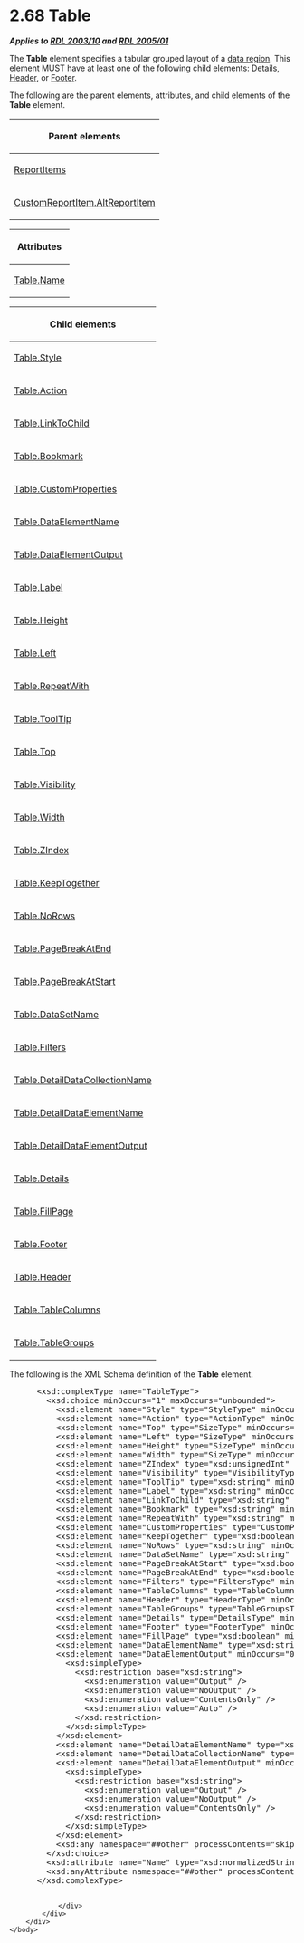 <html dir="LTR" xmlns:mshelp="http://msdn.microsoft.com/mshelp" xmlns:ddue="http://ddue.schemas.microsoft.com/authoring/2003/5" xmlns:xlink="http://www.w3.org/1999/xlink" xmlns:tool="http://www.microsoft.com/tooltip">
    <head>
        <meta http-equiv="Content-Type" content="text/html; CHARSET=utf-8"></meta>
        <meta name="save" content="history"></meta>
        <title>2.68 Table</title>
        <xml>
            <mshelp:toctitle title="2.68 Table"></mshelp:toctitle>
            <mshelp:rltitle title="[MS-RDL]: Table"></mshelp:rltitle>
            <mshelp:keyword index="A" term="660db744-699e-4ca3-a2d6-a5cab4bcf9b0"></mshelp:keyword>
            <mshelp:attr name="DCSext.ContentType" value="open specification"></mshelp:attr>
            <mshelp:attr name="AssetID" value="660db744-699e-4ca3-a2d6-a5cab4bcf9b0"></mshelp:attr>
            <mshelp:attr name="TopicType" value="kbRef"></mshelp:attr>
            <mshelp:attr name="DCSext.Title" value="[MS-RDL]: Table" />
        </xml>
    </head>
    <body>
        <div id="header">
            <h1 class="heading">2.68 Table</h1>
        </div>
        <div id="mainSection">
            <div id="mainBody">
                <div id="allHistory" class="saveHistory"></div>
                <div id="sectionSection0" class="section" name="collapseableSection">
                    

<p><b><i>Applies to </i></b><a href="a7e2ad00-07c8-4f6d-80ab-3ad55df7b233.htm"><b><i>RDL 2003/10</i></b></a><b>
<i>and </i></b><a href="3ebe2912-4958-4832-b391-cad1f5e13338.htm"><b><i>RDL 2005/01</i></b></a></p>

<p>The <b>Table</b> element specifies a tabular grouped layout
of a <a href="b2482b3f-74ab-4ca8-a9e5-c07955011743.htm#gt_6abb146e-d02e-45aa-a034-b25b23b0dd48">data region</a>. This
element MUST have at least one of the following child elements: <a href="10728959-73bf-46f9-b7a8-1b3612eda445.htm">Details</a>, <a href="ac104947-f4a3-4119-85bb-386b6219d64b.htm">Header</a>, or <a href="cbfd158a-39e9-437a-9c7b-875c87155583.htm">Footer</a>.</p>

<p>The following are the parent elements, attributes, and child
elements of the <b>Table</b> element.</p>

<table>
 <thead>
  <tr>
   <th>
   <p>Parent elements</p>
   </th>
  </tr>
 </thead>
 <tr>
  <td>
  <p><a href="c5fef915-e842-43b4-91f9-56af4eb15be0.htm">ReportItems</a></p>
  </td>
 </tr>
 <tr>
  <td>
  <p><a href="11d434bd-8755-4c3f-ba43-eaa4fed6a692.htm">CustomReportItem.AltReportItem</a></p>
  </td>
 </tr>
</table>

<p> </p>

<table>
 <thead>
  <tr>
   <th>
   <p>Attributes</p>
   </th>
  </tr>
 </thead>
 <tr>
  <td>
  <p><a href="f0b4e16b-254f-4e6e-a580-5100466b7842.htm">Table.Name</a></p>
  </td>
 </tr>
</table>

<p> </p>

<table>
 <thead>
  <tr>
   <th>
   <p>Child elements</p>
   </th>
  </tr>
 </thead>
 <tr>
  <td>
  <p><a href="b5d217f5-cea8-4a03-b676-83ff4d363b47.htm">Table.Style</a></p>
  </td>
 </tr>
 <tr>
  <td>
  <p><a href="8674af79-860f-45a2-b803-e0c4d637008e.htm">Table.Action</a></p>
  </td>
 </tr>
 <tr>
  <td>
  <p><a href="1178bf18-2060-46b8-b201-5c25735658d9.htm">Table.LinkToChild</a></p>
  </td>
 </tr>
 <tr>
  <td>
  <p><a href="e5b0b35a-6477-47f6-a735-a9254ecafd5a.htm">Table.Bookmark</a></p>
  </td>
 </tr>
 <tr>
  <td>
  <p><a href="3afcf4ce-2472-4277-bfba-01dccfd100a7.htm">Table.CustomProperties</a></p>
  </td>
 </tr>
 <tr>
  <td>
  <p><a href="6585fba1-8ed8-4009-adc7-67841ef16c7b.htm">Table.DataElementName</a></p>
  </td>
 </tr>
 <tr>
  <td>
  <p><a href="58ff5f75-4d19-4c9e-98fe-470ba9312192.htm">Table.DataElementOutput</a></p>
  </td>
 </tr>
 <tr>
  <td>
  <p><a href="07593188-631a-4850-9003-2e4831e4bcc6.htm">Table.Label</a></p>
  </td>
 </tr>
 <tr>
  <td>
  <p><a href="0c126014-9008-4b16-ade4-5d7e3094dac9.htm">Table.Height</a></p>
  </td>
 </tr>
 <tr>
  <td>
  <p><a href="62714b7f-704b-4c36-b230-0d514045d4b8.htm">Table.Left</a></p>
  </td>
 </tr>
 <tr>
  <td>
  <p><a href="a7fc1817-4923-4729-a609-fc106a07c3eb.htm">Table.RepeatWith</a></p>
  </td>
 </tr>
 <tr>
  <td>
  <p><a href="b8987546-48c0-4f12-8e2d-c2614ae28a98.htm">Table.ToolTip</a></p>
  </td>
 </tr>
 <tr>
  <td>
  <p><a href="a77c110c-1a17-442e-bf0e-52f8af626c64.htm">Table.Top</a></p>
  </td>
 </tr>
 <tr>
  <td>
  <p><a href="9913f9b6-b86d-4580-a692-a10c4e6cd935.htm">Table.Visibility</a></p>
  </td>
 </tr>
 <tr>
  <td>
  <p><a href="b3f4b92a-cbad-4c12-8865-26c4110f39a5.htm">Table.Width</a></p>
  </td>
 </tr>
 <tr>
  <td>
  <p><a href="08c95af8-e546-4b07-9ae8-b6a2291560f9.htm">Table.ZIndex</a></p>
  </td>
 </tr>
 <tr>
  <td>
  <p><a href="8cdad9f8-d7ef-402f-995f-51d58fd47585.htm">Table.KeepTogether</a></p>
  </td>
 </tr>
 <tr>
  <td>
  <p><a href="b0e3ebba-4a66-44ac-9372-d6e65441044b.htm">Table.NoRows</a></p>
  </td>
 </tr>
 <tr>
  <td>
  <p><a href="cbe6bee1-9bab-479d-baae-98ada83efd36.htm">Table.PageBreakAtEnd</a></p>
  </td>
 </tr>
 <tr>
  <td>
  <p><a href="caf4fa8e-60fc-4632-b606-304554af5659.htm">Table.PageBreakAtStart</a></p>
  </td>
 </tr>
 <tr>
  <td>
  <p><a href="b6c3ce4e-4d4e-404a-bac1-7bbc5b12bcf4.htm">Table.DataSetName</a></p>
  </td>
 </tr>
 <tr>
  <td>
  <p><a href="f5964a82-d10c-4d0e-b010-8b069e51b94b.htm">Table.Filters</a></p>
  </td>
 </tr>
 <tr>
  <td>
  <p><a href="5f07cb52-dacb-450e-96ea-1ad211c19e19.htm">Table.DetailDataCollectionName</a></p>
  </td>
 </tr>
 <tr>
  <td>
  <p><a href="552569b3-c60b-44e3-ab5a-f83a0510320d.htm">Table.DetailDataElementName</a></p>
  </td>
 </tr>
 <tr>
  <td>
  <p><a href="8e2f2871-381b-4b95-9614-527025b92a88.htm">Table.DetailDataElementOutput</a></p>
  </td>
 </tr>
 <tr>
  <td>
  <p><a href="b0f989d3-7fa8-4257-9798-d9c79af0aa54.htm">Table.Details</a></p>
  </td>
 </tr>
 <tr>
  <td>
  <p><a href="a2ba021c-9c1e-4e12-9cae-8fc7cadb592c.htm">Table.FillPage</a></p>
  </td>
 </tr>
 <tr>
  <td>
  <p><a href="f1ce0578-1c9c-4e3e-961e-11ec658f8a76.htm">Table.Footer</a></p>
  </td>
 </tr>
 <tr>
  <td>
  <p><a href="1fd27425-5def-45a3-9622-b8ef9e58bdc9.htm">Table.Header</a></p>
  </td>
 </tr>
 <tr>
  <td>
  <p><a href="9e9ee33e-0197-4870-83a5-05c4939dc7c2.htm">Table.TableColumns</a></p>
  </td>
 </tr>
 <tr>
  <td>
  <p><a href="1ca06205-00fb-44e9-9adc-ddb30b6437e9.htm">Table.TableGroups</a></p>
  </td>
 </tr>
</table>

<p>The following is the XML Schema definition of the <b>Table</b>
element.</p>

<dl>
<dd>
<div><pre> &lt;xsd:complexType name=&quot;TableType&quot;&gt;
   &lt;xsd:choice minOccurs=&quot;1&quot; maxOccurs=&quot;unbounded&quot;&gt;
     &lt;xsd:element name=&quot;Style&quot; type=&quot;StyleType&quot; minOccurs=&quot;0&quot; /&gt;
     &lt;xsd:element name=&quot;Action&quot; type=&quot;ActionType&quot; minOccurs=&quot;0&quot; /&gt;
     &lt;xsd:element name=&quot;Top&quot; type=&quot;SizeType&quot; minOccurs=&quot;0&quot; /&gt;
     &lt;xsd:element name=&quot;Left&quot; type=&quot;SizeType&quot; minOccurs=&quot;0&quot; /&gt;
     &lt;xsd:element name=&quot;Height&quot; type=&quot;SizeType&quot; minOccurs=&quot;0&quot; /&gt;
     &lt;xsd:element name=&quot;Width&quot; type=&quot;SizeType&quot; minOccurs=&quot;0&quot; /&gt;
     &lt;xsd:element name=&quot;ZIndex&quot; type=&quot;xsd:unsignedInt&quot; minOccurs=&quot;0&quot; /&gt;
     &lt;xsd:element name=&quot;Visibility&quot; type=&quot;VisibilityType&quot; minOccurs=&quot;0&quot; /&gt;
     &lt;xsd:element name=&quot;ToolTip&quot; type=&quot;xsd:string&quot; minOccurs=&quot;0&quot; /&gt;
     &lt;xsd:element name=&quot;Label&quot; type=&quot;xsd:string&quot; minOccurs=&quot;0&quot; /&gt;
     &lt;xsd:element name=&quot;LinkToChild&quot; type=&quot;xsd:string&quot; minOccurs=&quot;0&quot; /&gt;
     &lt;xsd:element name=&quot;Bookmark&quot; type=&quot;xsd:string&quot; minOccurs=&quot;0&quot; /&gt;
     &lt;xsd:element name=&quot;RepeatWith&quot; type=&quot;xsd:string&quot; minOccurs=&quot;0&quot; /&gt;
     &lt;xsd:element name=&quot;CustomProperties&quot; type=&quot;CustomPropertiesType&quot; minOccurs=&quot;0&quot; /&gt;
     &lt;xsd:element name=&quot;KeepTogether&quot; type=&quot;xsd:boolean&quot; minOccurs=&quot;0&quot; /&gt;
     &lt;xsd:element name=&quot;NoRows&quot; type=&quot;xsd:string&quot; minOccurs=&quot;0&quot; /&gt;
     &lt;xsd:element name=&quot;DataSetName&quot; type=&quot;xsd:string&quot; minOccurs=&quot;0&quot; /&gt;
     &lt;xsd:element name=&quot;PageBreakAtStart&quot; type=&quot;xsd:boolean&quot; minOccurs=&quot;0&quot; /&gt;
     &lt;xsd:element name=&quot;PageBreakAtEnd&quot; type=&quot;xsd:boolean&quot; minOccurs=&quot;0&quot; /&gt;
     &lt;xsd:element name=&quot;Filters&quot; type=&quot;FiltersType&quot; minOccurs=&quot;0&quot; /&gt;
     &lt;xsd:element name=&quot;TableColumns&quot; type=&quot;TableColumnsType&quot; /&gt;
     &lt;xsd:element name=&quot;Header&quot; type=&quot;HeaderType&quot; minOccurs=&quot;0&quot; /&gt;
     &lt;xsd:element name=&quot;TableGroups&quot; type=&quot;TableGroupsType&quot; minOccurs=&quot;0&quot; /&gt;
     &lt;xsd:element name=&quot;Details&quot; type=&quot;DetailsType&quot; minOccurs=&quot;0&quot; /&gt;
     &lt;xsd:element name=&quot;Footer&quot; type=&quot;FooterType&quot; minOccurs=&quot;0&quot; /&gt;
     &lt;xsd:element name=&quot;FillPage&quot; type=&quot;xsd:boolean&quot; minOccurs=&quot;0&quot; /&gt;
     &lt;xsd:element name=&quot;DataElementName&quot; type=&quot;xsd:string&quot; minOccurs=&quot;0&quot; /&gt;
     &lt;xsd:element name=&quot;DataElementOutput&quot; minOccurs=&quot;0&quot;&gt;
       &lt;xsd:simpleType&gt;
         &lt;xsd:restriction base=&quot;xsd:string&quot;&gt;
           &lt;xsd:enumeration value=&quot;Output&quot; /&gt;
           &lt;xsd:enumeration value=&quot;NoOutput&quot; /&gt;
           &lt;xsd:enumeration value=&quot;ContentsOnly&quot; /&gt;
           &lt;xsd:enumeration value=&quot;Auto&quot; /&gt;
         &lt;/xsd:restriction&gt;
       &lt;/xsd:simpleType&gt;
     &lt;/xsd:element&gt;
     &lt;xsd:element name=&quot;DetailDataElementName&quot; type=&quot;xsd:string&quot; minOccurs=&quot;0&quot; /&gt;
     &lt;xsd:element name=&quot;DetailDataCollectionName&quot; type=&quot;xsd:string&quot; minOccurs=&quot;0&quot; /&gt;
     &lt;xsd:element name=&quot;DetailDataElementOutput&quot; minOccurs=&quot;0&quot;&gt;
       &lt;xsd:simpleType&gt;
         &lt;xsd:restriction base=&quot;xsd:string&quot;&gt;
           &lt;xsd:enumeration value=&quot;Output&quot; /&gt;
           &lt;xsd:enumeration value=&quot;NoOutput&quot; /&gt;
           &lt;xsd:enumeration value=&quot;ContentsOnly&quot; /&gt;
         &lt;/xsd:restriction&gt;
       &lt;/xsd:simpleType&gt;
     &lt;/xsd:element&gt;
     &lt;xsd:any namespace=&quot;##other&quot; processContents=&quot;skip&quot; /&gt;
   &lt;/xsd:choice&gt;
   &lt;xsd:attribute name=&quot;Name&quot; type=&quot;xsd:normalizedString&quot; use=&quot;required&quot; /&gt;
   &lt;xsd:anyAttribute namespace=&quot;##other&quot; processContents=&quot;skip&quot; /&gt;
 &lt;/xsd:complexType&gt;
  
</pre></div>
</dd></dl>


                </div>
            </div>
        </div>
    </body>
</html>